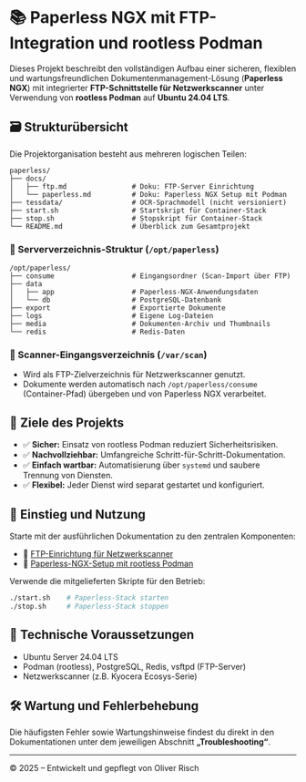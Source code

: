 # 📚 Paperless NGX mit FTP-Integration und rootless Podman

Dieses Projekt beschreibt den vollständigen Aufbau einer sicheren, flexiblen und wartungsfreundlichen Dokumentenmanagement-Lösung (**Paperless NGX**) mit integrierter **FTP-Schnittstelle für Netzwerkscanner** unter Verwendung von **rootless Podman** auf **Ubuntu 24.04 LTS**.

## 🗃️ Strukturübersicht

Die Projektorganisation besteht aus mehreren logischen Teilen:

```
paperless/
├── docs/
│   ├── ftp.md                # Doku: FTP-Server Einrichtung
│   └── paperless.md          # Doku: Paperless NGX Setup mit Podman
├── tessdata/                 # OCR-Sprachmodell (nicht versioniert)
├── start.sh                  # Startskript für Container-Stack
├── stop.sh                   # Stopskript für Container-Stack
└── README.md                 # Überblick zum Gesamtprojekt
```

### 🔄 Serververzeichnis-Struktur (`/opt/paperless`)

```
/opt/paperless/
├── consume                   # Eingangsordner (Scan-Import über FTP)
├── data                      
│   ├── app                   # Paperless-NGX-Anwendungsdaten
│   └── db                    # PostgreSQL-Datenbank
├── export                    # Exportierte Dokumente
├── logs                      # Eigene Log-Dateien
├── media                     # Dokumenten-Archiv und Thumbnails
└── redis                     # Redis-Daten
```

### 📂 Scanner-Eingangsverzeichnis (`/var/scan`)

* Wird als FTP-Zielverzeichnis für Netzwerkscanner genutzt.
* Dokumente werden automatisch nach `/opt/paperless/consume` (Container-Pfad) übergeben und von Paperless NGX verarbeitet.

## 🚩 Ziele des Projekts

* ✅ **Sicher:** Einsatz von rootless Podman reduziert Sicherheitsrisiken.
* ✅ **Nachvollziehbar:** Umfangreiche Schritt-für-Schritt-Dokumentation.
* ✅ **Einfach wartbar:** Automatisierung über `systemd` und saubere Trennung von Diensten.
* ✅ **Flexibel:** Jeder Dienst wird separat gestartet und konfiguriert.

## 🚀 Einstieg und Nutzung

Starte mit der ausführlichen Dokumentation zu den zentralen Komponenten:

* 📑 [FTP-Einrichtung für Netzwerkscanner](docs/ftp.md)
* 📑 [Paperless-NGX-Setup mit rootless Podman](docs/paperless.md)

Verwende die mitgelieferten Skripte für den Betrieb:

```bash
./start.sh    # Paperless-Stack starten
./stop.sh     # Paperless-Stack stoppen
```

## 🔧 Technische Voraussetzungen

* Ubuntu Server 24.04 LTS
* Podman (rootless), PostgreSQL, Redis, vsftpd (FTP-Server)
* Netzwerkscanner (z.B. Kyocera Ecosys-Serie)

## 🛠️ Wartung und Fehlerbehebung

Die häufigsten Fehler sowie Wartungshinweise findest du direkt in den Dokumentationen unter dem jeweiligen Abschnitt **„Troubleshooting“**.

---

© 2025 – Entwickelt und gepflegt von Oliver Risch